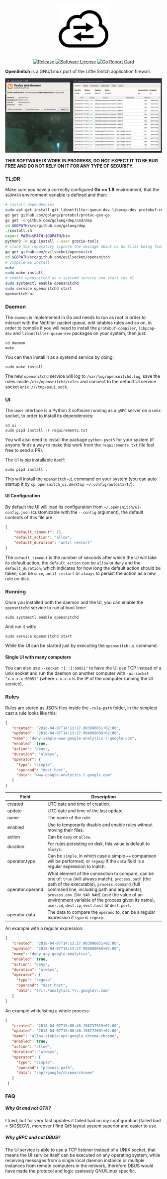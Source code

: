 <p align="center">
  <img alt="opensnitch" src="https://raw.githubusercontent.com/evilsocket/opensnitch/master/ui/opensnitch/res/icon.png" height="160" />
  <p align="center">
    <a href="https://github.com/evilsocket/opensnitch/releases/latest"><img alt="Release" src="https://img.shields.io/github/release/evilsocket/opensnitch.svg?style=flat-square"></a>
    <a href="https://github.com/evilsocket/opensnitch/blob/master/LICENSE.md"><img alt="Software License" src="https://img.shields.io/badge/license-GPL3-brightgreen.svg?style=flat-square"></a>
    <a href="https://goreportcard.com/report/github.com/evilsocket/opensnitch/daemon"><img alt="Go Report Card" src="https://goreportcard.com/badge/github.com/evilsocket/opensnitch/daemon?style=flat-square"></a>
  </p>
</p>

**OpenSnitch** is a GNU/Linux port of the Little Snitch application firewall.

<p align="center">
  <img src="https://raw.githubusercontent.com/evilsocket/opensnitch/master/screenshot.png" alt="OpenSnitch"/>
</p>

**THIS SOFTWARE IS WORK IN PROGRESS, DO NOT EXPECT IT TO BE BUG FREE AND DO NOT RELY ON IT FOR ANY TYPE OF SECURITY.**

### TL;DR

Make sure you have a correctly configured **Go >= 1.8** environment, that the `$GOPATH` environment variable is defined and then:

```bash
# install dependencies
sudo apt-get install git libnetfilter-queue-dev libpcap-dev protobuf-compiler python3-pip
go get github.com/golang/protobuf/protoc-gen-go
go get -u github.com/golang/dep/cmd/dep
cd $GOPATH/src/github.com/golang/dep
./install.sh
export PATH=$PATH:$GOPATH/bin
python3 -m pip install --user grpcio-tools
# clone the repository (ignore the message about no Go files being found)
go get github.com/evilsocket/opensnitch
cd $GOPATH/src/github.com/evilsocket/opensnitch
# compile && install
make
sudo make install
# enable opensnitchd as a systemd service and start the UI
sudo systemctl enable opensnitchd
sudo service opensnitchd start
opensnitch-ui
```

### Daemon

The `daemon` is implemented in Go and needs to run as root in order to interact with the Netfilter packet queue, edit 
iptables rules and so on, in order to compile it you will need to install the `protobuf-compiler`, `libpcap-dev` and `libnetfilter-queue-dev`
packages on your system, then just:

    cd daemon
    make

You can then install it as a systemd service by doing:

    sudo make install

The new `opensnitchd` service will log to `/var/log/opensnitchd.log`, save the rules inside `/etc/opensnitchd/rules` and connect to the default UI service socket `unix:///tmp/osui.sock`.

### UI

The user interface is a Python 3 software running as a `gRPC` server on a unix socket, to order to install its dependencies:

    cd ui
    sudo pip3 install -r requirements.txt

You will also need to install the package `python-pyqt5` for your system (if anyone finds a way to make this work from 
the `requirements.txt` file feel free to send a PR).

The UI is pip installable itself:

    sudo pip3 install .

This will install the `opensnitch-ui` command on your system (you can auto startup it by `cp opensnitch_ui.desktop ~/.config/autostart/`).
  
#### UI Configuration

By default the UI will load its configuration from `~/.opensnitch/ui-config.json` (customizable with the `--config` argument), the 
default contents of this file are:

```json
{
	"default_timeout": 15,
	"default_action": "allow",
	"default_duration": "until restart"
}
```

The `default_timeout` is the number of seconds after which the UI will take its default action, the `default_action` can be `allow` or `deny`
and the `default_duration`, which indicates for how long the default action should be taken, can be `once`, `until restart` or `always` to
persist the action as a new rule on disk.

### Running

Once you installed both the daemon and the UI, you can enable the `opensnitchd` service to run at boot time:

    sudo systemctl enable opensnitchd

And run it with:

    sudo service opensnitchd start

While the UI can be started just by executing the `opensnitch-ui` command.

#### Single UI with many computers

You can also use `--socket "[::]:50051"` to have the UI use TCP instead of a unix socket and run the daemon on another
computer with `-ui-socket "x.x.x.x:50051"` (where `x.x.x.x` is the IP of the computer running the UI service).

### Rules

Rules are stored as JSON files inside the `-rule-path` folder, in the simplest cast a rule looks like this:

```json
{
   "created": "2018-04-07T14:13:27.903996051+02:00",
   "updated": "2018-04-07T14:13:27.904060088+02:00",
   "name": "deny-simple-www-google-analytics-l-google-com",
   "enabled": true,
   "action": "deny",
   "duration": "always",
   "operator": {
     "type": "simple",
     "operand": "dest.host",
     "data": "www-google-analytics.l.google.com"
   }
}
```

| Field            | Description   |
| -----------------|---------------|
| created          | UTC date and time of creation. |
| update           | UTC date and time of the last update. |
| name             | The name of the rule. |
| enabled          | Use to temporarily disable and enable rules without moving their files. |
| action           | Can be `deny` or `allow`. |
| duration         | For rules persisting on disk, this value is default to `always`. |
| operator.type    | Can be `simple`, in which case a simple `==` comparison will be performed, or `regexp` if the `data` field is a regular expression to match. |
| operator.operand | What element of the connection to compare, can be one of: `true` (will always match), `process.path` (the path of the executable), `process.command` (full command line, including path and arguments), `provess.env.ENV_VAR_NAME` (use the value of an environment variable of the process given its name), `user.id`, `dest.ip`, `dest.host` or `dest.port`. |
| operator.data    | The data to compare the `operand` to, can be a regular expression if `type` is `regexp`. |

An example with a regular expression:

```json
{
   "created": "2018-04-07T14:13:27.903996051+02:00",
   "updated": "2018-04-07T14:13:27.904060088+02:00",
   "name": "deny-any-google-analytics",
   "enabled": true,
   "action": "deny",
   "duration": "always",
   "operator": {
     "type": "regexp",
     "operand": "dest.host",
     "data": "(?i).*analytics.*\\.google\\.com"
   }
}
```

An example whitelisting a whole process:

```json
{
   "created": "2018-04-07T15:00:48.156737519+02:00",
   "updated": "2018-04-07T15:00:48.156772601+02:00",
   "name": "allow-simple-opt-google-chrome-chrome",
   "enabled": true,
   "action": "allow",
   "duration": "always",
   "operator": {
     "type": "simple",
     "operand": "process.path",
     "data": "/opt/google/chrome/chrome"
   }
 }
```

### FAQ

##### Why Qt and not GTK?

I tried, but for very fast updates it failed bad on my configuration (failed bad = SIGSEGV), moreover I find Qt5 layout system superior and easier to use.

##### Why gRPC and not DBUS?

The UI service is able to use a TCP listener instead of a UNIX socket, that means the UI service itself can be executed on any 
operating system, while receiving messages from a single local daemon instance or multiple instances from remote computers in the network,
therefore DBUS would have made the protocol and logic uselessly GNU/Linux specific.
